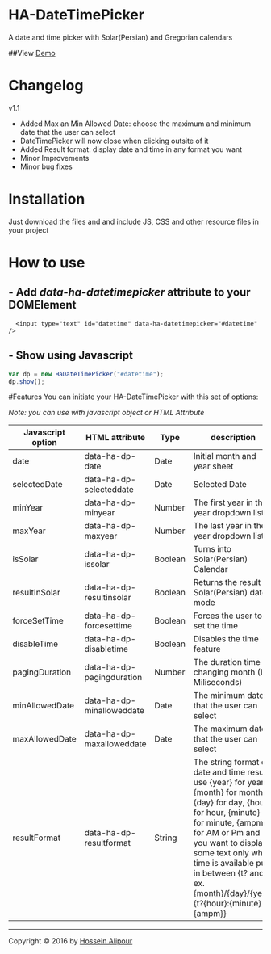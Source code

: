 # HA-DateTimePicker
A date and time picker with Solar(Persian) and Gregorian calendars

##View [Demo](http://demos.hosseinalipour.ir/ha-datetimepicker)

# Changelog
v1.1
 - Added Max an Min Allowed Date: choose the maximum and minimum date that the user can select 
 - DateTimePicker will now close when clicking outsite of it
 - Added Result format: display date and time in any format you want
 - Minor Improvements
 - Minor bug fixes

# Installation

Just download the files and and include JS, CSS and other resource files in your project

# How to use

## - Add *data-ha-datetimepicker* attribute to your DOMElement

```
  <input type="text" id="datetime" data-ha-datetimepicker="#datetime" />
```

## - Show using Javascript

  ```javascript
  var dp = new HaDateTimePicker("#datetime");
  dp.show();
  ```
  
#Features
You can initiate your HA-DateTimePicker with this set of options:

*Note: you can use with javascript object or HTML Attribute*

Javascript option | HTML attribute | Type | description
------------ | ------------- | ------------- | -------------
date | data-ha-dp-date | Date | Initial month and year sheet
selectedDate | data-ha-dp-selecteddate | Date | Selected Date
minYear | data-ha-dp-minyear | Number | The first year in the year dropdown list
maxYear | data-ha-dp-maxyear | Number | The last year in the year dropdown list
isSolar | data-ha-dp-issolar | Boolean | Turns into Solar(Persian) Calendar
resultInSolar | data-ha-dp-resultinsolar | Boolean | Returns the result in Solar(Persian) date mode
forceSetTime | data-ha-dp-forcesettime | Boolean | Forces the user to set the time
disableTime | data-ha-dp-disabletime | Boolean | Disables the time feature
pagingDuration | data-ha-dp-pagingduration | Number | The duration time of changing month (In Miliseconds)
minAllowedDate | data-ha-dp-minalloweddate | Date | The minimum date that the user can select
maxAllowedDate | data-ha-dp-maxalloweddate | Date | The maximum date that the user can select
resultFormat | data-ha-dp-resultformat | String | The string format of date and time result. use {year} for year, {month} for month, {day} for day, {hour} for hour, {minute} for minute, {ampm} for AM or Pm and if you want to display some text only when time is available put in between {t? and }. ex. {month}/{day}/{year} {t?{hour}:{minute} {ampm}}



***
Copyright © 2016 by [Hossein Alipour](http://hosseinalipour.ir)

